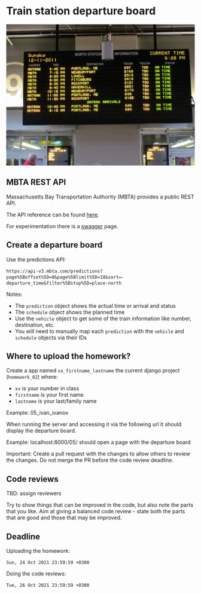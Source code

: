 # Train station departure board

![train departure board](departure_board.jpg)

## MBTA REST API

Massachusetts Bay Transportation Authority (MBTA) provides a public REST API.

The API reference can be found [here](https://www.mbta.com/developers/v3-api).

For experimentation there is a [swagger](https://api-v3.mbta.com/docs/swagger/index.html) page.

## Create a departure board

Use the predictions API: 

```
https://api-v3.mbta.com/predictions?page%5Boffset%5D=0&page%5Blimit%5D=10&sort=-departure_time&filter%5Bstop%5D=place-north
```

Notes:

* The `prediction` object shows the actual time or arrival and status
* The `schedule` object shows the planned time
* Use the `vehicle` object to get some of the train information like number, destination, etc.
* You will need to manually map each `prediction` with the `vehicle` and `schedule` objects via their IDs

## Where to upload the homework?

Create a app named `xx_firstname_lastname` the current django project (`homework_02`) where:
- `xx` is your number in class
- `firstname` is your first name
- `lastname` is your last/family name

Example: 05_ivan_ivanov

When running the server and accessing it via the following url it should display the departure board.

Example: localhost:8000/05/ should open a page with the departure board

Important: Create a pull request with the changes to allow others to review the changes. Do not merge the PR before the code review deadline.

## Code reviews

TBD: assign reviewers

Try to show things that can be improved in the code, but also note the parts that you like. Aim at giving a balanced code review - state both the parts that are good and those that may be improved.

## Deadline

Uploading the homework:

```
Sun, 24 Oct 2021 23:59:59 +0300
```

Doing the code reviews:

```
Tue, 26 Oct 2021 23:59:59 +0300
```